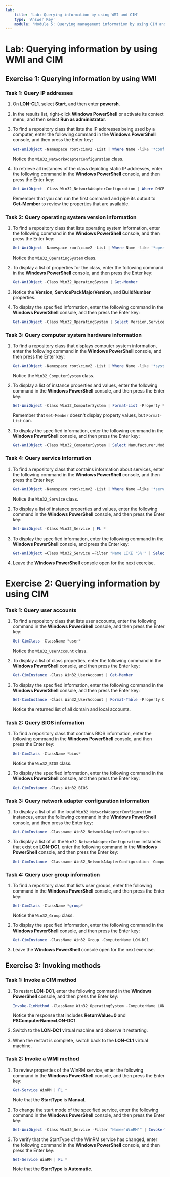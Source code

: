 ```yaml
---
lab:
    title: 'Lab: Querying information by using WMI and CIM'
    type: 'Answer Key'
    module: 'Module 5: Querying management information by using CIM and WMI'
---
```


# Lab: Querying information by using WMI and CIM

## Exercise 1: Querying information by using WMI

### Task 1: Query IP addresses

1. On **LON-CL1**, select **Start**, and then enter **powersh**.
1. In the results list, right-click **Windows PowerShell** or activate its context menu, and then select **Run as administrator**.
1. To find a repository class that lists the IP addresses being used by a computer, enter the following command in the **Windows PowerShell** console, and then press the Enter key:

   ```powershell
   Get-WmiObject -Namespace root\cimv2 -List | Where Name -like '*configuration*' | Sort Name
   ```

   Notice the `Win32_NetworkAdapterConfiguration` class.

1. To retrieve all instances of the class depicting static IP addresses, enter the following command in the **Windows PowerShell** console, and then press the Enter key:

   ```powershell
   Get-WmiObject -Class Win32_NetworkAdapterConfiguration | Where DHCPEnabled -eq $False | Select IPAddress
   ```

   Remember that you can run the first command and pipe its output to **Get-Member** to review the properties that are available.

### Task 2: Query operating system version information

1. To find a repository class that lists operating system information, enter the following command in the **Windows PowerShell** console, and then press the Enter key:

   ```powershell
   Get-WmiObject -Namespace root\cimv2 -List | Where Name -like '*operating*' | Sort Name
   ```

   Notice the `Win32_OperatingSystem` class.

1. To display a list of properties for the class, enter the following command in the **Windows PowerShell** console, and then press the Enter key:

   ```powershell
   Get-WmiObject -Class Win32_OperatingSystem | Get-Member
   ```

1. Notice the **Version**, **ServicePackMajorVersion**, and **BuildNumber** properties.

1. To display the specified information, enter the following command in the **Windows PowerShell** console, and then press the Enter key:

   ```powershell
   Get-WmiObject -Class Win32_OperatingSystem | Select Version,ServicePackMajorVersion,BuildNumber
   ```

   

### Task 3: Query computer system hardware information

1. To find a repository class that displays computer system information, enter the following command in the **Windows PowerShell** console, and then press the Enter key:

    ```powershell
    Get-WmiObject -Namespace root\cimv2 -List | Where Name -like '*system*' | Sort Name 
    ```

    Notice the `Win32_ComputerSystem` class.

1. To display a list of instance properties and values, enter the following command in the **Windows PowerShell** console, and then press the Enter key:

   ```powershell
   Get-WmiObject -Class Win32_ComputerSystem | Format-List -Property *
   ```

   Remember that `Get-Member` doesn't display property values, but `Format-List` can.

1. To display the specified information, enter the following command in the **Windows PowerShell** console, and then press the Enter key:

   ```powershell
   Get-WmiObject -Class Win32_ComputerSystem | Select Manufacturer,Model,@{n='RAM';e={$PSItem.TotalPhysicalMemory}}
   ```


### Task 4: Query service information

1. To find a repository class that contains information about services, enter the following command in the **Windows PowerShell** console, and then press the Enter key:
    
    ```powershell
    Get-WmiObject -Namespace root\cimv2 -List | Where Name –like '*service*' | Sort Name
    ```
    
    Notice the `Win32_Service` class.
    
1. To display a list of instance properties and values, enter the following command in the **Windows PowerShell** console, and then press the Enter key:
   
   ```powershell
   Get-WmiObject -Class Win32_Service | FL *
   ```
   
1. To display the specified information, enter the following command in the **Windows PowerShell** console, and press the Enter key:
   
   ```powershell
   Get-WmiObject –Class Win32_Service –Filter "Name LIKE 'S%'" | Select Name,State,StartName
   ```
   
1. Leave the **Windows PowerShell** console open for the next exercise.

# Exercise 2: Querying information by using CIM

### Task 1: Query user accounts

1. To find a repository class that lists user accounts, enter the following command in the **Windows PowerShell** console, and then press the Enter key:
   
   ```powershell
   Get-CimClass -ClassName *user*
   ```
   
   Notice the `Win32_UserAccount` class.
   
1. To display a list of class properties, enter the following command in the **Windows PowerShell** console, and then press the Enter key:
   
   ```powershell
   Get-CimInstance -Class Win32_UserAccount | Get-Member
   ```
   
1. To display the specified information, enter the following command in the **Windows PowerShell** console, and then press the Enter key:
   
   ```powershell
   Get-CimInstance -Class Win32_UserAccount | Format-Table -Property Caption,Domain,SID,FullName,Name
   ```
   
   Notice the returned list of all domain and local accounts.

### Task 2: Query BIOS information

1. To find a repository class that contains BIOS information, enter the following command in the **Windows PowerShell** console, and then press the Enter key:

    ```powershell
    Get-CimClass -ClassName *bios*
    ```

    Notice the `Win32_BIOS` class.

1. To display the specified information, enter the following command in the **Windows PowerShell** console, and then press the Enter key:

    ```powershell
    Get-CimInstance -Class Win32_BIOS
    ```    

### Task 3: Query network adapter configuration information

1. To display a list of all the local `Win32_NetworkAdapterConfiguration` instances, enter the following command in the **Windows PowerShell** console, and then press the Enter key:
   
   ```powershell
   Get-CimInstance -Classname Win32_NetworkAdapterConfiguration
   ```
   
1. To display a list of all the `Win32_NetworkAdapterConfiguration` instances that exist on **LON-DC1**, enter the following command in the **Windows PowerShell** console, and then press the Enter key:
   
   ```powershell
   Get-CimInstance -Classname Win32_NetworkAdapterConfiguration -ComputerName LON-DC1
   ```

### Task 4: Query user group information

1. To find a repository class that lists user groups, enter the following command in the **Windows PowerShell** console, and then press the Enter key:

    ```powershell
    Get-CimClass -ClassName *group*
    ```

    Notice the `Win32_Group` class.

1. To display the specified information, enter the following command in the **Windows PowerShell** console, and then press the Enter key:

    ```powershell
    Get-CimInstance -ClassName Win32_Group -ComputerName LON-DC1
    ```

1. Leave the **Windows PowerShell** console open for the next exercise.

## Exercise 3: Invoking methods

### Task 1: Invoke a CIM method

1. To restart **LON-DC1**, enter the following command in the **Windows PowerShell** console, and then press the Enter key:
   
    ```powershell
    Invoke-CimMethod -ClassName Win32_OperatingSystem -ComputerName LON-DC1 -MethodName Reboot
    ```
   Notice the response that includes **ReturnValue=0** and **PSComputerName=LON-DC1**.
1. Switch to the **LON-DC1** virtual machine and observe it restarting.
1. When the restart is complete, switch back to the **LON-CL1** virtual machine.

### Task 2: Invoke a WMI method

1. To review properties of the WinRM service, enter the following command in the **Windows PowerShell** console, and then press the Enter key:
    
    ```powershell
    Get-Service WinRM | FL *
    ```
    Note that the **StartType** is **Manual**.
1. To change the start mode of the specified service, enter the following command in the **Windows PowerShell** console, and then press the Enter key:
    
    ```powershell
    Get-WmiObject -Class Win32_Service -Filter "Name='WinRM'" | Invoke-WmiMethod -Name ChangeStartMode -Argument 'Automatic'
    ```
1. To verify that the StartType of the WinRM service has changed, enter the following command in the **Windows PowerShell** console, and then press the Enter key:
   
    ```powershell
    Get-Service WinRM | FL *
    ```

   Note that the **StartType** is **Automatic**.
